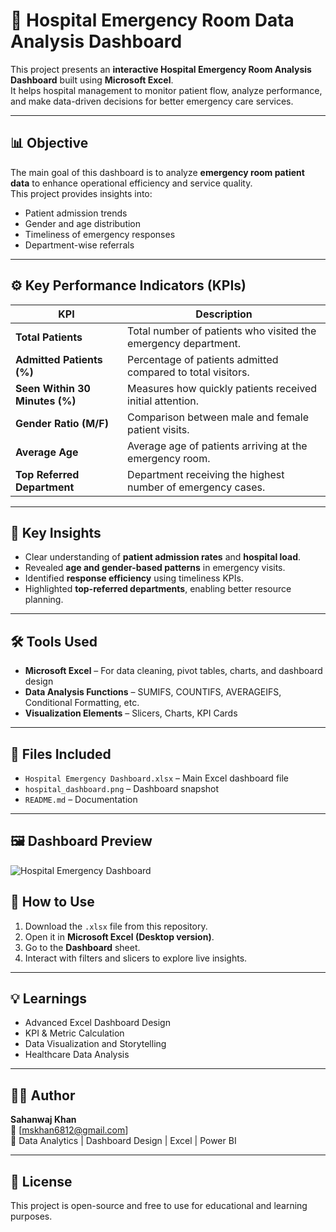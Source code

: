 # 🏥 Hospital Emergency Room Data Analysis Dashboard

This project presents an **interactive Hospital Emergency Room Analysis Dashboard** built using **Microsoft Excel**.  
It helps hospital management to monitor patient flow, analyze performance, and make data-driven decisions for better emergency care services.

---

## 📊 Objective
The main goal of this dashboard is to analyze **emergency room patient data** to enhance operational efficiency and service quality.  
This project provides insights into:
- Patient admission trends  
- Gender and age distribution  
- Timeliness of emergency responses  
- Department-wise referrals  

---

## ⚙️ Key Performance Indicators (KPIs)

| KPI | Description |
|-----|--------------|
| **Total Patients** | Total number of patients who visited the emergency department. |
| **Admitted Patients (%)** | Percentage of patients admitted compared to total visitors. |
| **Seen Within 30 Minutes (%)** | Measures how quickly patients received initial attention. |
| **Gender Ratio (M/F)** | Comparison between male and female patient visits. |
| **Average Age** | Average age of patients arriving at the emergency room. |
| **Top Referred Department** | Department receiving the highest number of emergency cases. |

---

## 🧠 Key Insights
- Clear understanding of **patient admission rates** and **hospital load**.  
- Revealed **age and gender-based patterns** in emergency visits.  
- Identified **response efficiency** using timeliness KPIs.  
- Highlighted **top-referred departments**, enabling better resource planning.  

---

## 🛠 Tools Used
- **Microsoft Excel** – For data cleaning, pivot tables, charts, and dashboard design  
- **Data Analysis Functions** – SUMIFS, COUNTIFS, AVERAGEIFS, Conditional Formatting, etc.  
- **Visualization Elements** – Slicers, Charts, KPI Cards  

---

## 📂 Files Included
- `Hospital Emergency Dashboard.xlsx` – Main Excel dashboard file  
- `hospital_dashboard.png` – Dashboard snapshot  
- `README.md` – Documentation  

---

## 🖼️ Dashboard Preview

![Hospital Emergency Dashboard](hospital_dashboard.png)


## 🚀 How to Use
1. Download the `.xlsx` file from this repository.  
2. Open it in **Microsoft Excel (Desktop version)**.  
3. Go to the **Dashboard** sheet.  
4. Interact with filters and slicers to explore live insights.  

---

## 💡 Learnings
- Advanced Excel Dashboard Design  
- KPI & Metric Calculation  
- Data Visualization and Storytelling  
- Healthcare Data Analysis  

---

## 👨‍💻 Author
**Sahanwaj Khan**  
📧 [mskhan6812@gmail.com]  
💼 Data Analytics | Dashboard Design | Excel | Power BI  

---

## 📜 License
This project is open-source and free to use for educational and learning purposes.


